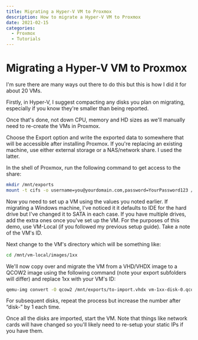 ```yaml
---
title: Migrating a Hyper-V VM to Proxmox
description: How to migrate a Hyper-V VM to Proxmox
date: 2021-02-15
categories:
  - Proxmox
  - Tutorials
---
```

# Migrating a Hyper-V VM to Proxmox

I'm sure there are many ways out there to do this but this is how I did it for about 20 VMs.

Firstly, in Hyper-V, I suggest compacting any disks you plan on migrating, especially if you know they're smaller than being reported.

Once that's done, not down CPU, memory and HD sizes as we'll manually need to re-create the VMs in Proxmox.

Choose the Export option and write the exported data to somewhere that will be accessible after installing Proxmox. If you're replacing an existing machine, use either external storage or a NAS/network share. I used the latter.

In the shell of Proxmox, run the following command to get access to the share:

```bash
mkdir /mnt/exports
mount -t cifs -o username=you@yourdomain.com,password=YourPassword123 //yournas/exports /mnt/exports
```

Now you need to set up a VM using the values you noted earlier. If migrating a Windows machine, I've noticed it it defaults to IDE for the hard drive but I've changed it to SATA in each case. If you have multiple drives, add the extra ones once you've set up the VM. For the purposes of this demo, use VM-Local (if you followed my previous setup guide). Take a note of the VM's ID.

Next change to the VM's directory which will be something like:

```bash
cd /mnt/vm-local/images/1xx
```

We'll now copy over and migrate the VM from a VHD/VHDX image to a QCOW2 image using the following command (note your export subfolders will differ) and replace 1xx with your VM's ID:

```bash
qemu-img convert -O qcow2 /mnt/exports/to-import.vhdx vm-1xx-disk-0.qcow2
```

For subsequent disks, repeat the process but increase the number after “disk-” by 1 each time.

Once all the disks are imported, start the VM. Note that things like network cards will have changed so you'll likely need to re-setup your static IPs if you have them.